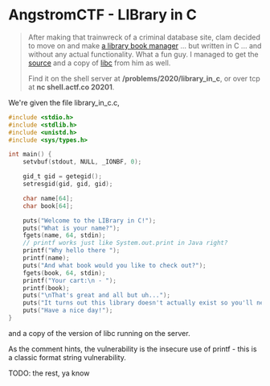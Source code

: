 # AngstromCTF - LIBrary in C

> After making that trainwreck of a criminal database site, clam decided to move on and make [a library book manager](https://files.actf.co/e30d6d3dd83faaeb47dbe49642386c8c5fa2d39f3a948889ff7a2d8cdc39a365/library_in_c) ... but written in C ... and without any actual functionality. What a fun guy. I managed to get the [source](https://files.actf.co/ffd37383709a2617e404add43fce7fafc68d03dbe4804b95a43e4ad6308bd6bb/library_in_c.c) and a copy of [libc](https://files.actf.co/74ca69ada4429ae5fce87f7e3addb56f1b53964599e8526244fecd164b3c4b44/libc.so.6) from him as well.
>
> Find it on the shell server at **/problems/2020/library\_in\_c**, or over tcp at **nc shell.actf.co 20201**.

We're given the file library\_in\_c.c, 

```c
#include <stdio.h>
#include <stdlib.h>
#include <unistd.h>
#include <sys/types.h>

int main() {
	setvbuf(stdout, NULL, _IONBF, 0);

	gid_t gid = getegid();
	setresgid(gid, gid, gid);

	char name[64];
	char book[64];

	puts("Welcome to the LIBrary in C!");
	puts("What is your name?");
	fgets(name, 64, stdin);
	// printf works just like System.out.print in Java right?
	printf("Why hello there ");
	printf(name);
	puts("And what book would you like to check out?");
	fgets(book, 64, stdin);
	printf("Your cart:\n - ");
	printf(book);
	puts("\nThat's great and all but uh...");
	puts("It turns out this library doesn't actually exist so you'll never get your book.");
	puts("Have a nice day!");
}
```

and a copy of the version of libc running on the server.

As the comment hints, the vulnerability is the insecure use of printf - this is a classic format string vulnerability.

TODO: the rest, ya know  



